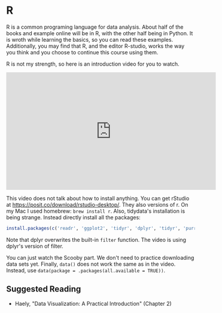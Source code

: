 # R

R is a common programing language for data analysis. About half of the books and example online will be in R, with the other half being in Python. It is wroth while learning the basics, so you can read these examples. Additionally, you may find that R, and the editor R-studio, works the way you think and you choose to continue this course using them.

R is not my strength, so here is an introduction video for you to watch.

<iframe width="560" height="315" src="https://www.youtube.com/embed/yZ0bV2Afkjc?si=5KCWXUNp-NWF7EZz" title="YouTube video player" frameborder="0" allow="accelerometer; autoplay; clipboard-write; encrypted-media; gyroscope; picture-in-picture; web-share" referrerpolicy="strict-origin-when-cross-origin" allowfullscreen></iframe>

This video does not talk about how to install anything. You can get rStudio at https://posit.co/download/rstudio-desktop/. They also versions of r. On my Mac I used homebrew: `brew install r`. Also, tidydata's installation is being strange. Instead directly install all the packages:
```r
install.packages(c('readr', 'ggplot2', 'tidyr', 'dplyr', 'tidyr', 'purrr', 'stringr', 'forcats'))
```
Note that dplyr overwrites the built-in `filter` function. The video is using dplyr's version of filter.

You can just watch the Scooby part. We don't need to practice downloading data sets yet. Finally, `data()` does not work the same as in the video. Instead, use `data(package = .packages(all.available = TRUE))`.


## Suggested Reading

* Haely, "Data Visualization: A Practical Introduction" (Chapter 2)
